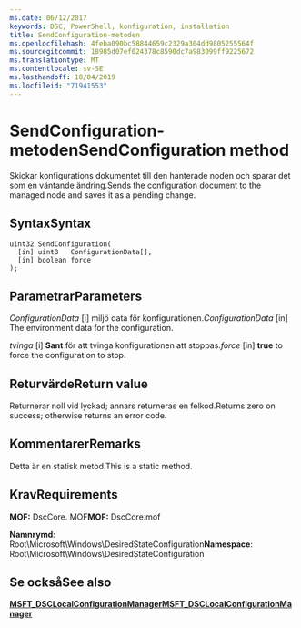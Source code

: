 ```yaml
---
ms.date: 06/12/2017
keywords: DSC, PowerShell, konfiguration, installation
title: SendConfiguration-metoden
ms.openlocfilehash: 4feba090bc58844659c2329a304dd9805255564f
ms.sourcegitcommit: 18985d07ef024378c8590dc7a983099ff9225672
ms.translationtype: MT
ms.contentlocale: sv-SE
ms.lasthandoff: 10/04/2019
ms.locfileid: "71941553"
---
```

# <a name="sendconfiguration-method"></a><span data-ttu-id="9a3be-103">SendConfiguration-metoden</span><span class="sxs-lookup"><span data-stu-id="9a3be-103">SendConfiguration method</span></span>

<span data-ttu-id="9a3be-104">Skickar konfigurations dokumentet till den hanterade noden och sparar det som en väntande ändring.</span><span class="sxs-lookup"><span data-stu-id="9a3be-104">Sends the configuration document to the managed node and saves it as a pending change.</span></span>

## <a name="syntax"></a><span data-ttu-id="9a3be-105">Syntax</span><span class="sxs-lookup"><span data-stu-id="9a3be-105">Syntax</span></span>

```mof
uint32 SendConfiguration(
  [in] uint8   ConfigurationData[],
  [in] boolean force
);
```

## <a name="parameters"></a><span data-ttu-id="9a3be-106">Parametrar</span><span class="sxs-lookup"><span data-stu-id="9a3be-106">Parameters</span></span>

<span data-ttu-id="9a3be-107">*ConfigurationData* \[i\] miljö data för konfigurationen.</span><span class="sxs-lookup"><span data-stu-id="9a3be-107">*ConfigurationData* \[in\] The environment data for the configuration.</span></span>

<span data-ttu-id="9a3be-108">*tvinga* \[i\] **Sant** för att tvinga konfigurationen att stoppas.</span><span class="sxs-lookup"><span data-stu-id="9a3be-108">*force* \[in\] **true** to force the configuration to stop.</span></span>

## <a name="return-value"></a><span data-ttu-id="9a3be-109">Returvärde</span><span class="sxs-lookup"><span data-stu-id="9a3be-109">Return value</span></span>

<span data-ttu-id="9a3be-110">Returnerar noll vid lyckad; annars returneras en felkod.</span><span class="sxs-lookup"><span data-stu-id="9a3be-110">Returns zero on success; otherwise returns an error code.</span></span>

## <a name="remarks"></a><span data-ttu-id="9a3be-111">Kommentarer</span><span class="sxs-lookup"><span data-stu-id="9a3be-111">Remarks</span></span>

<span data-ttu-id="9a3be-112">Detta är en statisk metod.</span><span class="sxs-lookup"><span data-stu-id="9a3be-112">This is a static method.</span></span>

## <a name="requirements"></a><span data-ttu-id="9a3be-113">Krav</span><span class="sxs-lookup"><span data-stu-id="9a3be-113">Requirements</span></span>

<span data-ttu-id="9a3be-114">**MOF:** DscCore. MOF</span><span class="sxs-lookup"><span data-stu-id="9a3be-114">**MOF:** DscCore.mof</span></span>

<span data-ttu-id="9a3be-115">**Namnrymd**: Root\Microsoft\Windows\DesiredStateConfiguration</span><span class="sxs-lookup"><span data-stu-id="9a3be-115">**Namespace**: Root\Microsoft\Windows\DesiredStateConfiguration</span></span>

## <a name="see-also"></a><span data-ttu-id="9a3be-116">Se också</span><span class="sxs-lookup"><span data-stu-id="9a3be-116">See also</span></span>

[<span data-ttu-id="9a3be-117">**MSFT_DSCLocalConfigurationManager**</span><span class="sxs-lookup"><span data-stu-id="9a3be-117">**MSFT_DSCLocalConfigurationManager**</span></span>](msft-dsclocalconfigurationmanager.md)
